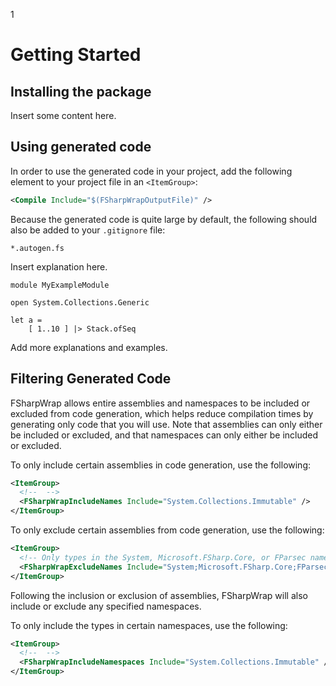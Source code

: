 1
# Getting Started

## Installing the package
Insert some content here.

## Using generated code

In order to use the generated code in your project, add the following element
to your project file in an `<ItemGroup>`:

```xml
<Compile Include="$(FSharpWrapOutputFile)" />
```

Because the generated code is quite large by default, the following should also
be added to your `.gitignore` file:

```text
*.autogen.fs
```

Insert explanation here.

```
module MyExampleModule

open System.Collections.Generic

let a =
    [ 1..10 ] |> Stack.ofSeq
```

Add more explanations and examples.

## Filtering Generated Code

FSharpWrap allows entire assemblies and namespaces to be included or excluded
from code generation, which helps reduce compilation times by generating only
code that you will use. Note that assemblies can only either be included or
excluded, and that namespaces can only either be included or excluded.

To only include certain assemblies in code generation, use the following:
```xml
<ItemGroup>
  <!--  -->
  <FSharpWrapIncludeNames Include="System.Collections.Immutable" />
</ItemGroup>
```

To only exclude certain assemblies from code generation, use the following:
```xml
<ItemGroup>
  <!-- Only types in the System, Microsoft.FSharp.Core, or FParsec namespaces are excluded -->
  <FSharpWrapExcludeNames Include="System;Microsoft.FSharp.Core;FParsec" />
</ItemGroup>
```

Following the inclusion or exclusion of assemblies, FSharpWrap will also
include or exclude any specified namespaces.

To only include the types in certain namespaces, use the following:
```xml
<ItemGroup>
  <!--  -->
  <FSharpWrapIncludeNamespaces Include="System.Collections.Immutable" />
</ItemGroup>
```
